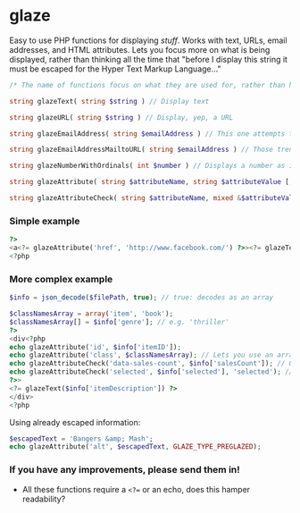 glaze
=====

Easy to use PHP functions for displaying *stuff*. Works with text, URLs, email addresses, and HTML attributes. Lets you focus more on what is being displayed, rather than thinking all the time that "before I display this string it must be escaped for the Hyper Text Markup Language..."

```php
/* The name of functions focus on what they are used for, rather than how they do it. */

string glazeText( string $string ) // Display text

string glazeURL( string $string ) // Display, yep, a URL

string glazeEmailAddress( string $emailAddress ) // This one attempts to confuse dumb spam robots that try to find your email address.

string glazeEmailAddressMailtoURL( string $emailAddress ) // Those trendy mailto:me@mywebsite.com links, also dumb-spam-bot proof.

string glazeNumberWithOrdinals( int $number ) // Displays a number as 1st, 2nd, 3rd, 4th...

string glazeAttribute( string $attributeName, string $attributeValue [, string $valueType ] ) // Display an HTML element's attribute: | name="value"|

string glazeAttributeCheck( string $attributeName, mixed &$attributeValueToCheck [, string $attributeValueToUse = null, string $valueType = null] ) // This works the same as the above function, but checks a variable reference you pass first. If $attributeValueToUse isn't passed then $attributeValueToCheck is also used as the value.

```

### Simple example

```php
?>
<a<?= glazeAttribute('href', 'http://www.facebook.com/') ?>><?= glazeText('All my friends & family are on here.') ?></a>
<?php
```
	
### More complex example

```php
$info = json_decode($filePath, true); // true: decodes as an array

$classNamesArray = array('item', 'book');
$classNamesArray[] = $info['genre']; // e.g. 'thriller'
?>
<div<?php
echo glazeAttribute('id', $info['itemID']);
echo glazeAttribute('class', $classNamesArray); // Lets you use an array of strings for class attributes.
echo glazeAttributeCheck('data-sales-count', $info['salesCount']); // Only display the attribute if variable reference $info['salesCount'] is set.
echo glazeAttributeCheck('selected', $info['selected'], 'selected'); // Only displays the attribute, with the value 'selected', if $info['selected'] is true.
?>>
<?= glazeText($info['itemDescription']) ?>
</div>
<?php
```

Using already escaped information:

```php
$escapedText = 'Bangers &amp; Mash';
echo glazeAttribute('alt', $escapedText, GLAZE_TYPE_PREGLAZED);
```


### If you have any improvements, please send them in!

- All these functions require a `<?=` or an echo, does this hamper readability?